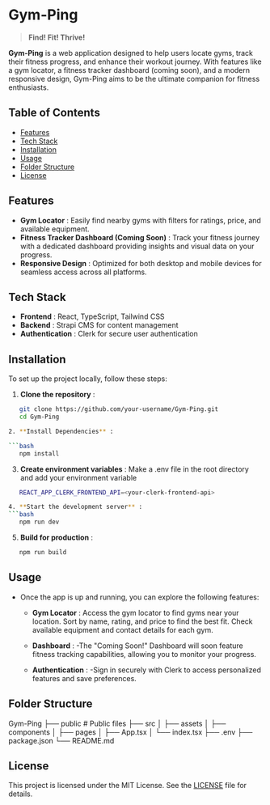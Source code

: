 # Gym-Ping

> **Find! Fit! Thrive!** 

 **Gym-Ping** is a web application designed to help users locate gyms, track their fitness progress, and enhance their workout journey. With features like a gym locator, a fitness tracker dashboard (coming soon), and a modern responsive design, Gym-Ping aims to be the ultimate companion for fitness enthusiasts.

## Table of Contents

* [Features](#features)
* [Tech Stack](#tech-stack)
* [Installation](#installation)
* [Usage](#usage)
* [Folder Structure](#folder-structure)
* [License](#license)

## Features

* **Gym Locator** : Easily find nearby gyms with filters for ratings, price, and available equipment.
* **Fitness Tracker Dashboard (Coming Soon)** : Track your fitness journey with a dedicated dashboard providing insights and visual data on your progress.
* **Responsive Design** : Optimized for both desktop and mobile devices for seamless access across all platforms.

## Tech Stack

* **Frontend** : React, TypeScript, Tailwind CSS
* **Backend** : Strapi CMS for content management
* **Authentication** : Clerk for secure user authentication

## Installation

To set up the project locally, follow these steps:

1. **Clone the repository** :
   

```bash
   git clone https://github.com/your-username/Gym-Ping.git
   cd Gym-Ping

2. **Install Dependencies** :

```bash
   npm install
   ```

3. **Create environment variables** :
   Make a .env file in the root directory and add your environment variable

```bash
   REACT_APP_CLERK_FRONTEND_API=<your-clerk-frontend-api>

4. **Start the development server** :
```bash
   npm run dev
   ```

5. **Build for production** :

```bash
   npm run build
   ```

## Usage

* Once the app is up and running, you can explore the following features:

    - **Gym Locator** :
        Access the gym locator to find gyms near your location.
        Sort by name, rating, and price to find the best fit.
        Check available equipment and contact details for each gym.

    - **Dashboard** :
        -The "Coming Soon!" Dashboard will soon feature fitness tracking capabilities, allowing you to monitor your progress.

    - **Authentication** :
        -Sign in securely with Clerk to access personalized features and save preferences.

## Folder Structure

Gym-Ping ├── public # Public files 
├── src 
│ ├── assets
│ ├── components
│ ├── pages
│ ├── App.tsx
│ └── index.tsx
├── .env
├── package.json
└── README.md

## License

This project is licensed under the MIT License. See the [LICENSE](LICENSE) file for details.
